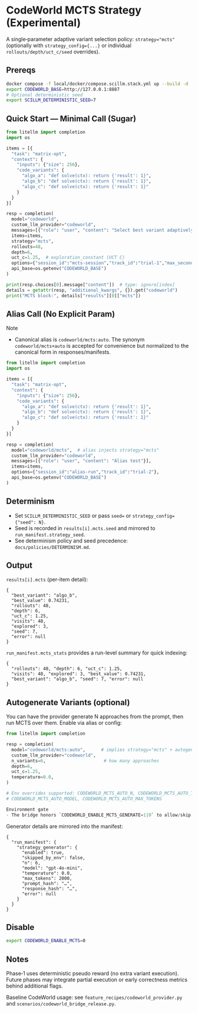 # CodeWorld MCTS Strategy (Experimental)

A single‑parameter adaptive variant selection policy: `strategy="mcts"` (optionally with `strategy_config={...}` or individual `rollouts/depth/uct_c/seed` overrides).

## Prereqs

```bash
docker compose -f local/docker/compose.scillm.stack.yml up --build -d
export CODEWORLD_BASE=http://127.0.0.1:8887
# Optional deterministic seed
export SCILLM_DETERMINISTIC_SEED=7
```

## Quick Start — Minimal Call (Sugar)

```python
from litellm import completion
import os

items = [{
  "task": "matrix-opt",
  "context": {
    "inputs": {"size": 256},
    "code_variants": {
      "algo_a": "def solve(ctx): return {'result': 1}",
      "algo_b": "def solve(ctx): return {'result': 1}",
      "algo_c": "def solve(ctx): return {'result': 1}"
    }
  }
}]

resp = completion(
  model="codeworld",
  custom_llm_provider="codeworld",
  messages=[{"role": "user", "content": "Select best variant adaptively"}],
  items=items,
  strategy="mcts",
  rollouts=48,
  depth=6,
  uct_c=1.25,  # exploration_constant (UCT C)
  options={"session_id":"mcts-session","track_id":"trial-1","max_seconds":10},
  api_base=os.getenv("CODEWORLD_BASE")
)

print(resp.choices[0].message["content"])  # type: ignore[index]
details = getattr(resp, "additional_kwargs", {}).get("codeworld")
print("MCTS block:", details["results"][0]["mcts"])
```

## Alias Call (No Explicit Param)

Note
- Canonical alias is `codeworld/mcts:auto`. The synonym `codeworld/mcts+auto` is accepted for convenience but normalized to the canonical form in responses/manifests.

```python
from litellm import completion
import os

items = [{
  "task": "matrix-opt",
  "context": {
    "inputs": {"size": 256},
    "code_variants": {
      "algo_a": "def solve(ctx): return {'result': 1}",
      "algo_b": "def solve(ctx): return {'result': 1}",
      "algo_c": "def solve(ctx): return {'result': 1}"
    }
  }
}]

resp = completion(
  model="codeworld/mcts",  # alias injects strategy="mcts"
  custom_llm_provider="codeworld",
  messages=[{"role": "user", "content": "Alias test"}],
  items=items,
  options={"session_id":"alias-run","track_id":"trial-2"},
  api_base=os.getenv("CODEWORLD_BASE")
)
```

## Determinism

- Set `SCILLM_DETERMINISTIC_SEED` or pass `seed=` or `strategy_config={"seed": N}`.
- Seed is recorded in `results[i].mcts.seed` and mirrored to `run_manifest.strategy_seed`.
 - See determinism policy and seed precedence: `docs/policies/DETERMINISM.md`.

## Output

`results[i].mcts` (per-item detail):
```jsonc
{
  "best_variant": "algo_b",
  "best_value": 0.74231,
  "rollouts": 48,
  "depth": 6,
  "uct_c": 1.25,
  "visits": 48,
  "explored": 3,
  "seed": 7,
  "error": null
}
```

`run_manifest.mcts_stats` provides a run-level summary for quick indexing:
```jsonc
{
  "rollouts": 48, "depth": 6, "uct_c": 1.25,
  "visits": 48, "explored": 3, "best_value": 0.74231,
  "best_variant": "algo_b", "seed": 7, "error": null
}
```

## Autogenerate Variants (optional)

You can have the provider generate N approaches from the prompt, then run MCTS over them. Enable via alias or config:

```python
from litellm import completion

resp = completion(
  model="codeworld/mcts:auto",      # implies strategy="mcts" + autogenerate enabled
  custom_llm_provider="codeworld",
  n_variants=6,                      # how many approaches
  depth=6,
  uct_c=1.25,
  temperature=0.0,
)

# Env overrides supported: CODEWORLD_MCTS_AUTO_N, CODEWORLD_MCTS_AUTO_TEMPERATURE,
# CODEWORLD_MCTS_AUTO_MODEL, CODEWORLD_MCTS_AUTO_MAX_TOKENS

Environment gate
- The bridge honors `CODEWORLD_ENABLE_MCTS_GENERATE=1|0` to allow/skip autogeneration while still mirroring generator metadata to the manifest.
```

Generator details are mirrored into the manifest:

```jsonc
{
  "run_manifest": {
    "strategy_generator": {
      "enabled": true,
      "skipped_by_env": false,
      "n": 6,
      "model": "gpt-4o-mini",
      "temperature": 0.0,
      "max_tokens": 2000,
      "prompt_hash": "…",
      "response_hash": "…",
      "error": null
    }
  }
}
```

## Disable

```bash
export CODEWORLD_ENABLE_MCTS=0
```

## Notes

Phase‑1 uses deterministic pseudo reward (no extra variant execution). Future phases may integrate partial execution or early correctness metrics behind additional flags.

Baseline CodeWorld usage: see `feature_recipes/codeworld_provider.py` and `scenarios/codeworld_bridge_release.py`.
